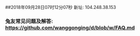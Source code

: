 ##2018年09月28日07时12分07秒 新址: 104.248.38.153
### 兔友常见问题及解答: https://github.com/wanggonging/d/blob/w/FAQ.md
